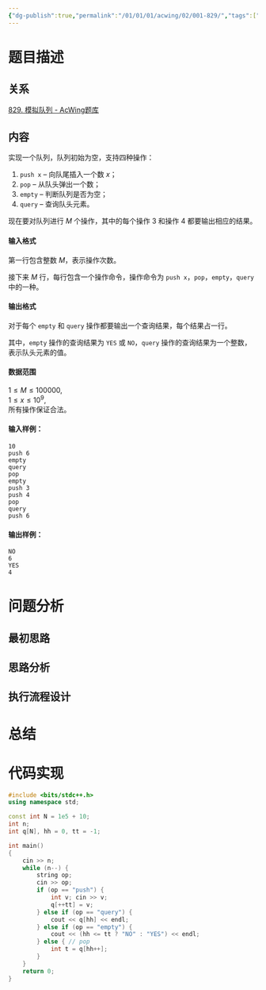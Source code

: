 ```yaml
---
{"dg-publish":true,"permalink":"/01/01/01/acwing/02/001-829/","tags":["blog","模板题"]}
---
```



# 题目描述
## 关系
[829. 模拟队列 - AcWing题库](https://www.acwing.com/problem/content/831/)
## 内容
实现一个队列，队列初始为空，支持四种操作：

1.  `push x` – 向队尾插入一个数 $x$；
2.  `pop` – 从队头弹出一个数；
3.  `empty` – 判断队列是否为空；
4.  `query` – 查询队头元素。

现在要对队列进行 $M$ 个操作，其中的每个操作 $3$ 和操作 $4$ 都要输出相应的结果。

#### 输入格式

第一行包含整数 $M$，表示操作次数。

接下来 $M$ 行，每行包含一个操作命令，操作命令为 `push x`，`pop`，`empty`，`query` 中的一种。

#### 输出格式

对于每个 `empty` 和 `query` 操作都要输出一个查询结果，每个结果占一行。

其中，`empty` 操作的查询结果为 `YES` 或 `NO`，`query` 操作的查询结果为一个整数，表示队头元素的值。

#### 数据范围

$1 \le M \le 100000$,  
$1 \le x \le 10^9$,  
所有操作保证合法。

#### 输入样例：

```
10
push 6
empty
query
pop
empty
push 3
push 4
pop
query
push 6
```

#### 输出样例：

```
NO
6
YES
4
```
# 问题分析
## 最初思路

## 思路分析

## 执行流程设计

# 总结

# 代码实现
```c++
#include <bits/stdc++.h>
using namespace std;

const int N = 1e5 + 10;
int n;
int q[N], hh = 0, tt = -1;

int main()
{
    cin >> n;
    while (n--) {
        string op;
        cin >> op;
        if (op == "push") {
            int v; cin >> v;
            q[++tt] = v;
        } else if (op == "query") {
            cout << q[hh] << endl;
        } else if (op == "empty") {
            cout << (hh <= tt ? "NO" : "YES") << endl;
        } else { // pop
            int t = q[hh++];
        }
    }
    return 0;
}
```